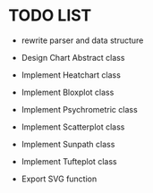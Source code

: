 # TODO LIST
- rewrite parser and data structure

- Design Chart Abstract class

- Implement Heatchart class
- Implement Bloxplot class
- Implement Psychrometric class
- Implement Scatterplot class
- Implement Sunpath class
- Implement Tufteplot class

- Export SVG function